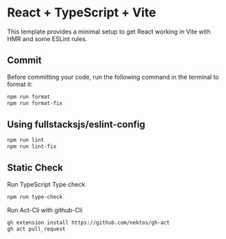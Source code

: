 # React + TypeScript + Vite

This template provides a minimal setup to get React working in Vite with HMR and some ESLint rules.

## Commit

Before committing your code, run the following command in the terminal to format it:

```bash
npm run format
npm run format-fix
```

## Using fullstacksjs/eslint-config

```bash
npm run lint
npm run lint-fix
```

## Static Check

Run TypeScript Type check

```bash
npm run type-check
```

Run Act-Cli with github-Cli

```bash
gh extension install https://github.com/nektos/gh-act
gh act pull_request
```
